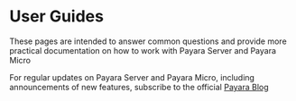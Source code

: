 # User Guides
These pages are intended to answer common questions and provide more practical documentation on how to work with Payara Server and Payara Micro

For regular updates on Payara Server and Payara Micro, including announcements of new features, subscribe to the official [Payara Blog](http://blog.payara.fish/)